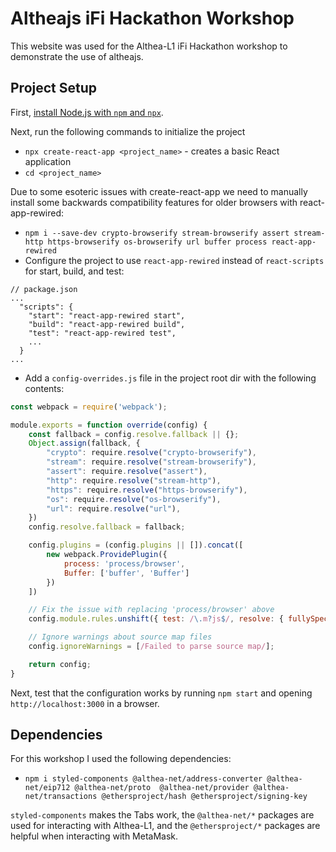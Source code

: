 # Altheajs iFi Hackathon Workshop

This website was used for the Althea-L1 iFi Hackathon workshop to demonstrate the use of altheajs.

## Project Setup

First, [install Node.js with `npm` and `npx`](https://docs.npmjs.com/downloading-and-installing-node-js-and-npm).

Next, run the following commands to initialize the project

* `npx create-react-app <project_name>` - creates a basic React application
* `cd <project_name>`

Due to some esoteric issues with create-react-app we need to manually install some backwards compatibility features for older browsers with react-app-rewired:

* `npm i --save-dev crypto-browserify stream-browserify assert stream-http https-browserify os-browserify url buffer process react-app-rewired`
* Configure the project to use `react-app-rewired` instead of `react-scripts` for start, build, and test:

```
// package.json
...
  "scripts": {
    "start": "react-app-rewired start",
    "build": "react-app-rewired build",
    "test": "react-app-rewired test",
    ...
  }
...
```

* Add a `config-overrides.js` file in the project root dir with the following contents:

```js
const webpack = require('webpack');

module.exports = function override(config) {
    const fallback = config.resolve.fallback || {};
    Object.assign(fallback, {
        "crypto": require.resolve("crypto-browserify"),
        "stream": require.resolve("stream-browserify"),
        "assert": require.resolve("assert"),
        "http": require.resolve("stream-http"),
        "https": require.resolve("https-browserify"),
        "os": require.resolve("os-browserify"),
        "url": require.resolve("url"),
    })
    config.resolve.fallback = fallback;

    config.plugins = (config.plugins || []).concat([
        new webpack.ProvidePlugin({
            process: 'process/browser',
            Buffer: ['buffer', 'Buffer']
        })
    ])

    // Fix the issue with replacing 'process/browser' above
    config.module.rules.unshift({ test: /\.m?js$/, resolve: { fullySpecified: false, }, });

    // Ignore warnings about source map files
    config.ignoreWarnings = [/Failed to parse source map/];

    return config;
}
```

Next, test that the configuration works by running `npm start` and opening `http://localhost:3000` in a browser.

## Dependencies

For this workshop I used the following dependencies:

* `npm i styled-components @althea-net/address-converter @althea-net/eip712 @althea-net/proto  @althea-net/provider @althea-net/transactions @ethersproject/hash @ethersproject/signing-key`

`styled-components` makes the Tabs work, the `@althea-net/*` packages are used for interacting with Althea-L1, and the `@ethersproject/*` packages are helpful when interacting with MetaMask.